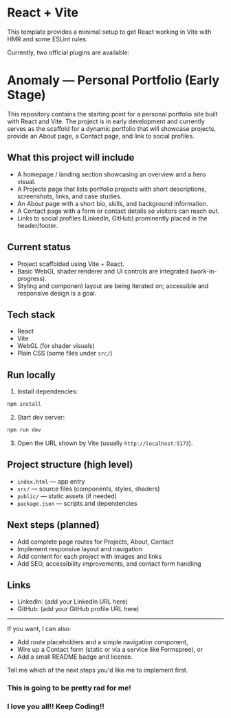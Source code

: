 # React + Vite

This template provides a minimal setup to get React working in Vite with HMR and some ESLint rules.

Currently, two official plugins are available:


# Anomaly — Personal Portfolio (Early Stage)

This repository contains the starting point for a personal portfolio site built with React and Vite. The project is in early development and currently serves as the scaffold for a dynamic portfolio that will showcase projects, provide an About page, a Contact page, and link to social profiles.

## What this project will include

- A homepage / landing section showcasing an overview and a hero visual.
- A Projects page that lists portfolio projects with short descriptions, screenshots, links, and case studies.
- An About page with a short bio, skills, and background information.
- A Contact page with a form or contact details so visitors can reach out.
- Links to social profiles (LinkedIn, GitHub) prominently placed in the header/footer.

## Current status

- Project scaffolded using Vite + React.
- Basic WebGL shader renderer and UI controls are integrated (work-in-progress).
- Styling and component layout are being iterated on; accessible and responsive design is a goal.

## Tech stack

- React
- Vite
- WebGL (for shader visuals)
- Plain CSS (some files under `src/`)

## Run locally

1. Install dependencies:

```powershell
npm install
```

2. Start dev server:

```powershell
npm run dev
```

3. Open the URL shown by Vite (usually `http://localhost:5173`).

## Project structure (high level)

- `index.html` — app entry
- `src/` — source files (components, styles, shaders)
- `public/` — static assets (if needed)
- `package.json` — scripts and dependencies

## Next steps (planned)

- Add complete page routes for Projects, About, Contact
- Implement responsive layout and navigation
- Add content for each project with images and links
- Add SEO, accessibility improvements, and contact form handling

## Links

- LinkedIn: (add your LinkedIn URL here)
- GitHub: (add your GitHub profile URL here)

---

If you want, I can also:

- Add route placeholders and a simple navigation component,
- Wire up a Contact form (static or via a service like Formspree), or
- Add a small README badge and license.

Tell me which of the next steps you'd like me to implement first.

### This is going to be pretty rad for me!
### I love you all!! Keep Coding!!